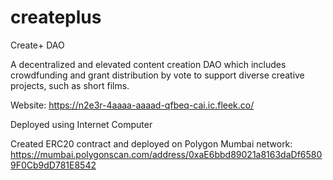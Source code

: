 # createplus
Create+ DAO

A decentralized and elevated content creation DAO which includes crowdfunding and grant distribution by vote to support diverse creative projects, such as short films.

Website:
https://n2e3r-4aaaa-aaaad-qfbeq-cai.ic.fleek.co/

Deployed using Internet Computer

Created ERC20 contract and deployed on Polygon Mumbai network:
https://mumbai.polygonscan.com/address/0xaE6bbd89021a8163daDf65809F0Cb9dD781E8542
